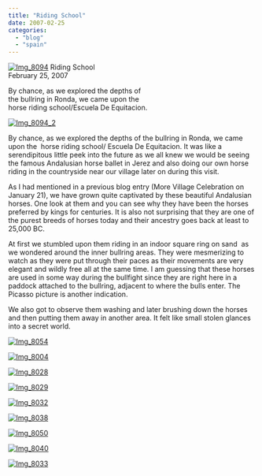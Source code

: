 ```yaml
---
title: "Riding School"
date: 2007-02-25
categories: 
  - "blog"
  - "spain"
---
```


 [![Img_8094](http://soultravelers3new.local/images/2008/04/17/img_8094.png "Img_8094")](https://pub-ac94b3f306b24c0dba4238943c97f2e1.r2.dev/photos/uncategorized/2008/04/17/img_8094.png) Riding School  
February 25, 2007

By chance, as we explored the depths of  
the bullring in Ronda, we came upon the   
horse riding school/Escuela De Equitacion.

<!--more-->

[![Img_8094_2](http://soultravelers3new.local/images/2008/04/17/img_8094_2.png "Img_8094_2")](https://pub-ac94b3f306b24c0dba4238943c97f2e1.r2.dev/photos/uncategorized/2008/04/17/img_8094_2.png)

By chance, as we explored the depths of the bullring in Ronda, we came upon the  horse riding school/ Escuela De Equitacion. It was like a serendipitous little peek into the future as we all knew we would be seeing the famous Andalusian horse ballet in Jerez and also doing our own horse riding in the countryside near our village later on during this visit.

As I had mentioned in a previous blog entry (More Village Celebration on January 21), we have grown quite captivated by these beautiful Andalusian horses. One look at them and you can see why they have been the horses preferred by kings for centuries. It is also not surprising that they are one of the purest breeds of horses today and their ancestry goes back at least to 25,000 BC.

At first we stumbled upon them riding in an indoor square ring on sand  as we wondered around the inner bullring areas. They were mesmerizing to watch as they were put through their paces as their movements are very elegant and wildly free all at the same time. I am guessing that these horses are used in some way during the bullfight since they are right here in a paddock attached to the bullring, adjacent to where the bulls enter. The Picasso picture is another indication.

We also got to observe them washing and later brushing down the horses and then putting them away in another area. It felt like small stolen glances into a secret world.

[![Img_8054](http://soultravelers3new.local/images/2008/04/17/img_8054.png "Img_8054")](https://pub-ac94b3f306b24c0dba4238943c97f2e1.r2.dev/photos/uncategorized/2008/04/17/img_8054.png)

[![Img_8004](http://soultravelers3new.local/images/2008/04/17/img_8004.png "Img_8004")](https://pub-ac94b3f306b24c0dba4238943c97f2e1.r2.dev/photos/uncategorized/2008/04/17/img_8004.png)

[![Img_8028](http://soultravelers3new.local/images/2008/04/17/img_8028.png "Img_8028")](https://pub-ac94b3f306b24c0dba4238943c97f2e1.r2.dev/photos/uncategorized/2008/04/17/img_8028.png)

[![Img_8029](http://soultravelers3new.local/images/2008/04/17/img_8029.png "Img_8029")](https://pub-ac94b3f306b24c0dba4238943c97f2e1.r2.dev/photos/uncategorized/2008/04/17/img_8029.png)

[![Img_8032](http://soultravelers3new.local/images/2008/04/17/img_8032.png "Img_8032")](https://pub-ac94b3f306b24c0dba4238943c97f2e1.r2.dev/photos/uncategorized/2008/04/17/img_8032.png)

[![Img_8038](http://soultravelers3new.local/images/2008/04/17/img_8038.png "Img_8038")](https://pub-ac94b3f306b24c0dba4238943c97f2e1.r2.dev/photos/uncategorized/2008/04/17/img_8038.png)

[![Img_8050](http://soultravelers3new.local/images/2008/04/17/img_8050.png "Img_8050")](https://pub-ac94b3f306b24c0dba4238943c97f2e1.r2.dev/photos/uncategorized/2008/04/17/img_8050.png)

[![Img_8040](http://soultravelers3new.local/images/2008/04/17/img_8040.png "Img_8040")](https://pub-ac94b3f306b24c0dba4238943c97f2e1.r2.dev/photos/uncategorized/2008/04/17/img_8040.png)

[![Img_8033](http://soultravelers3new.local/images/2008/04/17/img_8033.png "Img_8033")](https://pub-ac94b3f306b24c0dba4238943c97f2e1.r2.dev/photos/uncategorized/2008/04/17/img_8033.png)
